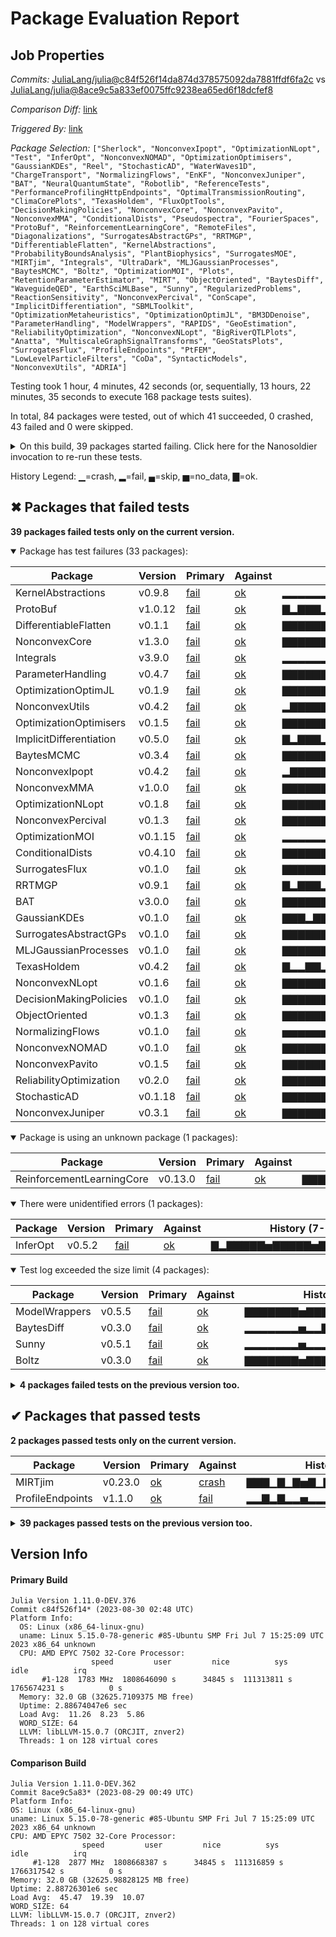 # Package Evaluation Report

## Job Properties

*Commits:* [JuliaLang/julia@c84f526f14da874d378575092da7881ffdf6fa2c](https://github.com/JuliaLang/julia/commit/c84f526f14da874d378575092da7881ffdf6fa2c) vs [JuliaLang/julia@8ace9c5a833ef0075ffc9238ea65ed6f18dcfef8](https://github.com/JuliaLang/julia/commit/8ace9c5a833ef0075ffc9238ea65ed6f18dcfef8)

*Comparison Diff:* [link](https://github.com/JuliaLang/julia/compare/8ace9c5a833ef0075ffc9238ea65ed6f18dcfef8...c84f526f14da874d378575092da7881ffdf6fa2c)

*Triggered By:* [link](https://github.com/JuliaLang/julia/pull/50805#issuecomment-1698415196)

*Package Selection:* `["Sherlock", "NonconvexIpopt", "OptimizationNLopt", "Test", "InferOpt", "NonconvexNOMAD", "OptimizationOptimisers", "GaussianKDEs", "Reel", "StochasticAD", "WaterWaves1D", "ChargeTransport", "NormalizingFlows", "EnKF", "NonconvexJuniper", "BAT", "NeuralQuantumState", "Robotlib", "ReferenceTests", "PerformanceProfilingHttpEndpoints", "OptimalTransmissionRouting", "ClimaCorePlots", "TexasHoldem", "FluxOptTools", "DecisionMakingPolicies", "NonconvexCore", "NonconvexPavito", "NonconvexMMA", "ConditionalDists", "Pseudospectra", "FourierSpaces", "ProtoBuf", "ReinforcementLearningCore", "RemoteFiles", "Diagonalizations", "SurrogatesAbstractGPs", "RRTMGP", "DifferentiableFlatten", "KernelAbstractions", "ProbabilityBoundsAnalysis", "PlantBiophysics", "SurrogatesMOE", "MIRTjim", "Integrals", "UltraDark", "MLJGaussianProcesses", "BaytesMCMC", "Boltz", "OptimizationMOI", "Plots", "RetentionParameterEstimator", "MIRT", "ObjectOriented", "BaytesDiff", "WaveguideQED", "EarthSciMLBase", "Sunny", "RegularizedProblems", "ReactionSensitivity", "NonconvexPercival", "ConScape", "ImplicitDifferentiation", "SBMLToolkit", "OptimizationMetaheuristics", "OptimizationOptimJL", "BM3DDenoise", "ParameterHandling", "ModelWrappers", "RAPIDS", "GeoEstimation", "ReliabilityOptimization", "NonconvexNLopt", "BigRiverQTLPlots", "Anatta", "MultiscaleGraphSignalTransforms", "GeoStatsPlots", "SurrogatesFlux", "ProfileEndpoints", "PtFEM", "LowLevelParticleFilters", "CoDa", "SyntacticModels", "NonconvexUtils", "ADRIA"]`

Testing took 1 hour, 4 minutes, 42 seconds (or, sequentially, 13 hours, 22 minutes, 35 seconds to execute 168 package tests suites).

In total, 84 packages were tested, out of which 41 succeeded, 0 crashed, 43 failed and 0 were skipped.


<details><summary>On this build, 39 packages started failing. Click here for the Nanosoldier invocation to re-run these tests.</summary>
<p>

```
@nanosoldier `runtests(["GaussianKDEs", "KernelAbstractions", "SurrogatesAbstractGPs", "MLJGaussianProcesses", "TexasHoldem", "OptimizationOptimisers", "NonconvexNLopt", "DifferentiableFlatten", "NonconvexCore", "DecisionMakingPolicies", "OptimizationNLopt", "ObjectOriented", "ConditionalDists", "SurrogatesFlux", "RRTMGP", "NormalizingFlows", "BaytesMCMC", "ParameterHandling", "NonconvexNOMAD", "ProtoBuf", "NonconvexPavito", "NonconvexIpopt", "NonconvexMMA", "ReliabilityOptimization", "ReinforcementLearningCore", "NonconvexPercival", "BaytesDiff", "OptimizationOptimJL", "Sunny", "StochasticAD", "ModelWrappers", "NonconvexJuniper", "Boltz", "Integrals", "NonconvexUtils", "InferOpt", "ImplicitDifferentiation", "OptimizationMOI", "BAT"])`
```

</p>
</details>


History Legend: ▁=crash, ▂=fail, ▄=skip, ▅=no_data, ▇=ok.

## ✖ Packages that failed tests

**39 packages failed tests only on the current version.**

<details open><summary>Package has test failures (33 packages):</summary>
<p>


| Package | Version | Primary | Against | History (7-31 to 8-29) |
| ------- | ------- | ------- | ------- | ------- |
| KernelAbstractions | v0.9.8 | [fail](https://s3.amazonaws.com/julialang-reports/nanosoldier/pkgeval/by_hash/c84f526_vs_8ace9c5/KernelAbstractions.primary.log) | [ok](https://s3.amazonaws.com/julialang-reports/nanosoldier/pkgeval/by_hash/c84f526_vs_8ace9c5/KernelAbstractions.against.log) | <span class="history">▂▂▂▂▂▂▂▅▁▁▇▇▇▅▇▇▇▇▇▇▇▇▇▇▇▇▇▇▇▇</span> |
| ProtoBuf | v1.0.12 | [fail](https://s3.amazonaws.com/julialang-reports/nanosoldier/pkgeval/by_hash/c84f526_vs_8ace9c5/ProtoBuf.primary.log) | [ok](https://s3.amazonaws.com/julialang-reports/nanosoldier/pkgeval/by_hash/c84f526_vs_8ace9c5/ProtoBuf.against.log) | <span class="history">▇▂▇▇▇▂▂▅▂▂▂▂▂▅▂▂▇▇▇▇▇▇▇▇▇▇▇▇▇▇</span> |
| DifferentiableFlatten | v0.1.1 | [fail](https://s3.amazonaws.com/julialang-reports/nanosoldier/pkgeval/by_hash/c84f526_vs_8ace9c5/DifferentiableFlatten.primary.log) | [ok](https://s3.amazonaws.com/julialang-reports/nanosoldier/pkgeval/by_hash/c84f526_vs_8ace9c5/DifferentiableFlatten.against.log) | <span class="history">▇▇▇▇▇▇▇▅▇▇▇▇▇▅▇▇▇▇▇▇▇▇▇▇▇▇▇▇▇▇</span> |
| NonconvexCore | v1.3.0 | [fail](https://s3.amazonaws.com/julialang-reports/nanosoldier/pkgeval/by_hash/c84f526_vs_8ace9c5/NonconvexCore.primary.log) | [ok](https://s3.amazonaws.com/julialang-reports/nanosoldier/pkgeval/by_hash/c84f526_vs_8ace9c5/NonconvexCore.against.log) | <span class="history">▇▇▇▇▇▇▇▅▇▇▇▇▇▅▇▇▇▇▇▇▇▇▇▇▇▇▇▇▇▇</span> |
| Integrals | v3.9.0 | [fail](https://s3.amazonaws.com/julialang-reports/nanosoldier/pkgeval/by_hash/c84f526_vs_8ace9c5/Integrals.primary.log) | [ok](https://s3.amazonaws.com/julialang-reports/nanosoldier/pkgeval/by_hash/c84f526_vs_8ace9c5/Integrals.against.log) | <span class="history">▂▂▂▂▂▂▂▅▂▂▂▂▂▅▂▂▂▂▂▂▂▂▇▇▇▇▇▇▇▇</span> |
| ParameterHandling | v0.4.7 | [fail](https://s3.amazonaws.com/julialang-reports/nanosoldier/pkgeval/by_hash/c84f526_vs_8ace9c5/ParameterHandling.primary.log) | [ok](https://s3.amazonaws.com/julialang-reports/nanosoldier/pkgeval/by_hash/c84f526_vs_8ace9c5/ParameterHandling.against.log) | <span class="history">▇▇▇▇▇▇▇▅▇▇▇▇▇▅▇▇▇▇▇▇▇▇▇▇▇▇▇▇▇▇</span> |
| OptimizationOptimJL | v0.1.9 | [fail](https://s3.amazonaws.com/julialang-reports/nanosoldier/pkgeval/by_hash/c84f526_vs_8ace9c5/OptimizationOptimJL.primary.log) | [ok](https://s3.amazonaws.com/julialang-reports/nanosoldier/pkgeval/by_hash/c84f526_vs_8ace9c5/OptimizationOptimJL.against.log) | <span class="history">▇▇▇▇▇▇▇▅▇▇▇▇▇▅▇▇▇▇▇▇▇▇▇▇▇▇▇▇▇▇</span> |
| NonconvexUtils | v0.4.2 | [fail](https://s3.amazonaws.com/julialang-reports/nanosoldier/pkgeval/by_hash/c84f526_vs_8ace9c5/NonconvexUtils.primary.log) | [ok](https://s3.amazonaws.com/julialang-reports/nanosoldier/pkgeval/by_hash/c84f526_vs_8ace9c5/NonconvexUtils.against.log) | <span class="history">▂▇▇▇▇▇▇▅▇▇▇▇▇▅▇▇▇▇▇▇▇▇▇▇▇▇▇▇▇▇</span> |
| OptimizationOptimisers | v0.1.5 | [fail](https://s3.amazonaws.com/julialang-reports/nanosoldier/pkgeval/by_hash/c84f526_vs_8ace9c5/OptimizationOptimisers.primary.log) | [ok](https://s3.amazonaws.com/julialang-reports/nanosoldier/pkgeval/by_hash/c84f526_vs_8ace9c5/OptimizationOptimisers.against.log) | <span class="history">▇▇▇▇▇▇▇▅▇▇▇▇▇▅▇▇▇▇▇▇▇▇▇▇▇▇▇▇▇▇</span> |
| ImplicitDifferentiation | v0.5.0 | [fail](https://s3.amazonaws.com/julialang-reports/nanosoldier/pkgeval/by_hash/c84f526_vs_8ace9c5/ImplicitDifferentiation.primary.log) | [ok](https://s3.amazonaws.com/julialang-reports/nanosoldier/pkgeval/by_hash/c84f526_vs_8ace9c5/ImplicitDifferentiation.against.log) | <span class="history">▇▂▇▇▇▂▂▅▂▂▂▂▂▅▂▂▇▇▇▇▇▇▇▇▇▇▇▇▇▇</span> |
| BaytesMCMC | v0.3.4 | [fail](https://s3.amazonaws.com/julialang-reports/nanosoldier/pkgeval/by_hash/c84f526_vs_8ace9c5/BaytesMCMC.primary.log) | [ok](https://s3.amazonaws.com/julialang-reports/nanosoldier/pkgeval/by_hash/c84f526_vs_8ace9c5/BaytesMCMC.against.log) | <span class="history">▇▇▇▇▇▇▇▅▇▇▇▇▇▅▇▇▇▇▇▇▇▇▇▇▇▇▇▇▇▇</span> |
| NonconvexIpopt | v0.4.2 | [fail](https://s3.amazonaws.com/julialang-reports/nanosoldier/pkgeval/by_hash/c84f526_vs_8ace9c5/NonconvexIpopt.primary.log) | [ok](https://s3.amazonaws.com/julialang-reports/nanosoldier/pkgeval/by_hash/c84f526_vs_8ace9c5/NonconvexIpopt.against.log) | <span class="history">▂▇▇▇▇▇▇▅▇▇▇▇▇▅▇▇▇▇▇▇▇▇▇▇▇▇▇▇▇▇</span> |
| NonconvexMMA | v1.0.0 | [fail](https://s3.amazonaws.com/julialang-reports/nanosoldier/pkgeval/by_hash/c84f526_vs_8ace9c5/NonconvexMMA.primary.log) | [ok](https://s3.amazonaws.com/julialang-reports/nanosoldier/pkgeval/by_hash/c84f526_vs_8ace9c5/NonconvexMMA.against.log) | <span class="history">▇▇▇▇▇▇▇▅▇▇▇▇▇▅▇▇▇▇▇▇▇▇▇▇▇▇▇▇▇▇</span> |
| OptimizationNLopt | v0.1.8 | [fail](https://s3.amazonaws.com/julialang-reports/nanosoldier/pkgeval/by_hash/c84f526_vs_8ace9c5/OptimizationNLopt.primary.log) | [ok](https://s3.amazonaws.com/julialang-reports/nanosoldier/pkgeval/by_hash/c84f526_vs_8ace9c5/OptimizationNLopt.against.log) | <span class="history">▇▇▇▇▇▇▇▅▇▇▇▇▇▅▇▇▇▇▇▇▇▇▇▇▇▇▇▇▇▇</span> |
| NonconvexPercival | v0.1.3 | [fail](https://s3.amazonaws.com/julialang-reports/nanosoldier/pkgeval/by_hash/c84f526_vs_8ace9c5/NonconvexPercival.primary.log) | [ok](https://s3.amazonaws.com/julialang-reports/nanosoldier/pkgeval/by_hash/c84f526_vs_8ace9c5/NonconvexPercival.against.log) | <span class="history">▇▇▇▇▇▇▇▅▇▇▇▇▇▅▇▇▇▇▇▇▇▇▇▇▇▇▇▇▇▇</span> |
| OptimizationMOI | v0.1.15 | [fail](https://s3.amazonaws.com/julialang-reports/nanosoldier/pkgeval/by_hash/c84f526_vs_8ace9c5/OptimizationMOI.primary.log) | [ok](https://s3.amazonaws.com/julialang-reports/nanosoldier/pkgeval/by_hash/c84f526_vs_8ace9c5/OptimizationMOI.against.log) | <span class="history">▂▂▂▂▂▂▂▅▂▂▂▇▇▅▇▇▇▇▇▇▇▇▇▇▇▇▇▇▇▇</span> |
| ConditionalDists | v0.4.10 | [fail](https://s3.amazonaws.com/julialang-reports/nanosoldier/pkgeval/by_hash/c84f526_vs_8ace9c5/ConditionalDists.primary.log) | [ok](https://s3.amazonaws.com/julialang-reports/nanosoldier/pkgeval/by_hash/c84f526_vs_8ace9c5/ConditionalDists.against.log) | <span class="history">▇▇▇▇▇▇▇▅▇▇▇▇▇▅▇▇▇▇▇▇▇▇▇▇▇▇▇▇▇▇</span> |
| SurrogatesFlux | v0.1.0 | [fail](https://s3.amazonaws.com/julialang-reports/nanosoldier/pkgeval/by_hash/c84f526_vs_8ace9c5/SurrogatesFlux.primary.log) | [ok](https://s3.amazonaws.com/julialang-reports/nanosoldier/pkgeval/by_hash/c84f526_vs_8ace9c5/SurrogatesFlux.against.log) | <span class="history">▇▇▇▇▇▇▇▅▇▇▇▇▇▅▇▇▇▇▇▇▇▇▇▇▇▇▇▇▇▇</span> |
| RRTMGP | v0.9.1 | [fail](https://s3.amazonaws.com/julialang-reports/nanosoldier/pkgeval/by_hash/c84f526_vs_8ace9c5/RRTMGP.primary.log) | [ok](https://s3.amazonaws.com/julialang-reports/nanosoldier/pkgeval/by_hash/c84f526_vs_8ace9c5/RRTMGP.against.log) | <span class="history">▇▂▇▇▇▂▂▅▂▂▂▂▂▅▂▂▇▇▇▇▇▇▇▇▇▇▇▇▇▇</span> |
| BAT | v3.0.0 | [fail](https://s3.amazonaws.com/julialang-reports/nanosoldier/pkgeval/by_hash/c84f526_vs_8ace9c5/BAT.primary.log) | [ok](https://s3.amazonaws.com/julialang-reports/nanosoldier/pkgeval/by_hash/c84f526_vs_8ace9c5/BAT.against.log) | <span class="history">▇▇▇▇▇▇▇▅▇▇▇▇▇▅▂▇▇▇▇▇▇▇▇▇▇▇▇▇▇▇</span> |
| GaussianKDEs | v0.1.0 | [fail](https://s3.amazonaws.com/julialang-reports/nanosoldier/pkgeval/by_hash/c84f526_vs_8ace9c5/GaussianKDEs.primary.log) | [ok](https://s3.amazonaws.com/julialang-reports/nanosoldier/pkgeval/by_hash/c84f526_vs_8ace9c5/GaussianKDEs.against.log) | <span class="history">▇▇▇▂▇▇▇▅▇▇▂▇▇▅▂▇▇▇▇▇▇▇▇▇▇▇▂▇▇▇</span> |
| SurrogatesAbstractGPs | v0.1.0 | [fail](https://s3.amazonaws.com/julialang-reports/nanosoldier/pkgeval/by_hash/c84f526_vs_8ace9c5/SurrogatesAbstractGPs.primary.log) | [ok](https://s3.amazonaws.com/julialang-reports/nanosoldier/pkgeval/by_hash/c84f526_vs_8ace9c5/SurrogatesAbstractGPs.against.log) | <span class="history">▇▇▇▇▇▇▇▅▇▇▇▇▇▅▇▇▇▇▇▇▇▇▇▇▇▇▇▇▇▇</span> |
| MLJGaussianProcesses | v0.1.0 | [fail](https://s3.amazonaws.com/julialang-reports/nanosoldier/pkgeval/by_hash/c84f526_vs_8ace9c5/MLJGaussianProcesses.primary.log) | [ok](https://s3.amazonaws.com/julialang-reports/nanosoldier/pkgeval/by_hash/c84f526_vs_8ace9c5/MLJGaussianProcesses.against.log) | <span class="history">▇▇▇▇▇▇▇▅▇▇▇▇▇▅▇▇▇▇▇▇▇▇▇▇▇▇▇▇▇▇</span> |
| TexasHoldem | v0.4.2 | [fail](https://s3.amazonaws.com/julialang-reports/nanosoldier/pkgeval/by_hash/c84f526_vs_8ace9c5/TexasHoldem.primary.log) | [ok](https://s3.amazonaws.com/julialang-reports/nanosoldier/pkgeval/by_hash/c84f526_vs_8ace9c5/TexasHoldem.against.log) | <span class="history">▇▂▂▇▇▂▂▅▂▂▂▂▂▅▂▂▇▇▇▇▇▇▇▇▇▇▇▇▇▇</span> |
| NonconvexNLopt | v0.1.6 | [fail](https://s3.amazonaws.com/julialang-reports/nanosoldier/pkgeval/by_hash/c84f526_vs_8ace9c5/NonconvexNLopt.primary.log) | [ok](https://s3.amazonaws.com/julialang-reports/nanosoldier/pkgeval/by_hash/c84f526_vs_8ace9c5/NonconvexNLopt.against.log) | <span class="history">▇▇▇▇▇▇▇▅▇▇▇▇▇▅▇▇▇▇▇▇▇▇▇▇▇▇▇▇▇▇</span> |
| DecisionMakingPolicies | v0.1.0 | [fail](https://s3.amazonaws.com/julialang-reports/nanosoldier/pkgeval/by_hash/c84f526_vs_8ace9c5/DecisionMakingPolicies.primary.log) | [ok](https://s3.amazonaws.com/julialang-reports/nanosoldier/pkgeval/by_hash/c84f526_vs_8ace9c5/DecisionMakingPolicies.against.log) | <span class="history">▇▇▇▇▇▇▇▅▇▇▇▇▇▅▇▇▇▇▇▇▇▇▇▇▇▇▇▇▇▇</span> |
| ObjectOriented | v0.1.3 | [fail](https://s3.amazonaws.com/julialang-reports/nanosoldier/pkgeval/by_hash/c84f526_vs_8ace9c5/ObjectOriented.primary.log) | [ok](https://s3.amazonaws.com/julialang-reports/nanosoldier/pkgeval/by_hash/c84f526_vs_8ace9c5/ObjectOriented.against.log) | <span class="history">▇▇▇▇▇▇▇▅▇▇▇▇▇▅▇▇▇▇▇▇▇▇▇▇▇▇▇▇▇▇</span> |
| NormalizingFlows | v0.1.0 | [fail](https://s3.amazonaws.com/julialang-reports/nanosoldier/pkgeval/by_hash/c84f526_vs_8ace9c5/NormalizingFlows.primary.log) | [ok](https://s3.amazonaws.com/julialang-reports/nanosoldier/pkgeval/by_hash/c84f526_vs_8ace9c5/NormalizingFlows.against.log) | <span class="history">▅▅▅▅▅▅▅▅▅▅▅▅▅▅▅▅▅▅▅▅▅▅▅▅▅▅▅▅▇▇</span> |
| NonconvexNOMAD | v0.1.0 | [fail](https://s3.amazonaws.com/julialang-reports/nanosoldier/pkgeval/by_hash/c84f526_vs_8ace9c5/NonconvexNOMAD.primary.log) | [ok](https://s3.amazonaws.com/julialang-reports/nanosoldier/pkgeval/by_hash/c84f526_vs_8ace9c5/NonconvexNOMAD.against.log) | <span class="history">▇▇▇▇▇▇▇▅▇▇▇▇▇▅▇▇▇▇▇▇▇▇▇▇▇▇▇▇▇▇</span> |
| NonconvexPavito | v0.1.5 | [fail](https://s3.amazonaws.com/julialang-reports/nanosoldier/pkgeval/by_hash/c84f526_vs_8ace9c5/NonconvexPavito.primary.log) | [ok](https://s3.amazonaws.com/julialang-reports/nanosoldier/pkgeval/by_hash/c84f526_vs_8ace9c5/NonconvexPavito.against.log) | <span class="history">▇▇▇▇▇▇▇▅▇▇▇▇▇▅▇▇▇▇▇▇▇▇▇▇▇▇▇▇▇▇</span> |
| ReliabilityOptimization | v0.2.0 | [fail](https://s3.amazonaws.com/julialang-reports/nanosoldier/pkgeval/by_hash/c84f526_vs_8ace9c5/ReliabilityOptimization.primary.log) | [ok](https://s3.amazonaws.com/julialang-reports/nanosoldier/pkgeval/by_hash/c84f526_vs_8ace9c5/ReliabilityOptimization.against.log) | <span class="history">▇▇▇▇▇▇▇▅▇▇▇▇▇▅▇▇▇▇▇▇▇▇▇▇▇▇▇▇▇▇</span> |
| StochasticAD | v0.1.18 | [fail](https://s3.amazonaws.com/julialang-reports/nanosoldier/pkgeval/by_hash/c84f526_vs_8ace9c5/StochasticAD.primary.log) | [ok](https://s3.amazonaws.com/julialang-reports/nanosoldier/pkgeval/by_hash/c84f526_vs_8ace9c5/StochasticAD.against.log) | <span class="history">▇▇▇▇▇▇▇▅▇▇▇▇▇▅▇▇▇▇▇▇▇▇▇▇▇▇▇▇▇▇</span> |
| NonconvexJuniper | v0.3.1 | [fail](https://s3.amazonaws.com/julialang-reports/nanosoldier/pkgeval/by_hash/c84f526_vs_8ace9c5/NonconvexJuniper.primary.log) | [ok](https://s3.amazonaws.com/julialang-reports/nanosoldier/pkgeval/by_hash/c84f526_vs_8ace9c5/NonconvexJuniper.against.log) | <span class="history">▇▇▇▇▇▇▇▅▇▇▇▇▇▅▇▇▇▇▇▇▇▇▇▇▇▇▇▇▇▇</span> |

</p>
</details>

<details open><summary>Package is using an unknown package (1 packages):</summary>
<p>


| Package | Version | Primary | Against | History (7-31 to 8-29) |
| ------- | ------- | ------- | ------- | ------- |
| ReinforcementLearningCore | v0.13.0 | [fail](https://s3.amazonaws.com/julialang-reports/nanosoldier/pkgeval/by_hash/c84f526_vs_8ace9c5/ReinforcementLearningCore.primary.log) | [ok](https://s3.amazonaws.com/julialang-reports/nanosoldier/pkgeval/by_hash/c84f526_vs_8ace9c5/ReinforcementLearningCore.against.log) | <span class="history">▇▇▇▇▇▇▇▅▇▇▇▇▇▅▇▇▇▇▇▇▇▇▇▇▇▇▇▇▇▇</span> |

</p>
</details>

<details open><summary>There were unidentified errors (1 packages):</summary>
<p>


| Package | Version | Primary | Against | History (7-31 to 8-29) |
| ------- | ------- | ------- | ------- | ------- |
| InferOpt | v0.5.2 | [fail](https://s3.amazonaws.com/julialang-reports/nanosoldier/pkgeval/by_hash/c84f526_vs_8ace9c5/InferOpt.primary.log) | [ok](https://s3.amazonaws.com/julialang-reports/nanosoldier/pkgeval/by_hash/c84f526_vs_8ace9c5/InferOpt.against.log) | <span class="history">▇▂▇▇▇▇▇▅▇▇▇▇▇▅▇▇▇▇▇▇▇▇▇▇▇▇▇▇▇▇</span> |

</p>
</details>

<details open><summary>Test log exceeded the size limit (4 packages):</summary>
<p>


| Package | Version | Primary | Against | History (7-31 to 8-29) |
| ------- | ------- | ------- | ------- | ------- |
| ModelWrappers | v0.5.5 | [fail](https://s3.amazonaws.com/julialang-reports/nanosoldier/pkgeval/by_hash/c84f526_vs_8ace9c5/ModelWrappers.primary.log) | [ok](https://s3.amazonaws.com/julialang-reports/nanosoldier/pkgeval/by_hash/c84f526_vs_8ace9c5/ModelWrappers.against.log) | <span class="history">▇▇▇▇▇▇▇▅▇▇▇▂▂▅▂▂▂▇▇▇▂▇▇▇▇▇▇▇▇▇</span> |
| BaytesDiff | v0.3.0 | [fail](https://s3.amazonaws.com/julialang-reports/nanosoldier/pkgeval/by_hash/c84f526_vs_8ace9c5/BaytesDiff.primary.log) | [ok](https://s3.amazonaws.com/julialang-reports/nanosoldier/pkgeval/by_hash/c84f526_vs_8ace9c5/BaytesDiff.against.log) | <span class="history">▂▂▂▂▂▂▂▅▂▂▇▇▇▅▇▇▇▇▇▇▇▇▇▇▂▇▂▇▇▇</span> |
| Sunny | v0.5.1 | [fail](https://s3.amazonaws.com/julialang-reports/nanosoldier/pkgeval/by_hash/c84f526_vs_8ace9c5/Sunny.primary.log) | [ok](https://s3.amazonaws.com/julialang-reports/nanosoldier/pkgeval/by_hash/c84f526_vs_8ace9c5/Sunny.against.log) | <span class="history">▂▂▂▂▂▂▂▅▂▂▂▂▂▅▂▂▂▂▂▂▂▂▇▇▇▇▇▇▇▇</span> |
| Boltz | v0.3.0 | [fail](https://s3.amazonaws.com/julialang-reports/nanosoldier/pkgeval/by_hash/c84f526_vs_8ace9c5/Boltz.primary.log) | [ok](https://s3.amazonaws.com/julialang-reports/nanosoldier/pkgeval/by_hash/c84f526_vs_8ace9c5/Boltz.against.log) | <span class="history">▇▇▇▇▇▇▇▅▇▇▇▇▇▅▇▇▇▇▇▇▇▇▇▇▇▇▇▇▇▇</span> |

</p>
</details>

<details><summary><strong>4 packages failed tests on the previous version too.</strong></summary>
<p>

<details open><summary>Package has test failures (2 packages):</summary>
<p>


| Package | History (7-31 to 8-29) |
| ------- | ------- |
| [SurrogatesMOE v0.1.0](https://s3.amazonaws.com/julialang-reports/nanosoldier/pkgeval/by_hash/c84f526_vs_8ace9c5/SurrogatesMOE.primary.log) | <span class="history">▇▂▇▂▇▇▇▅▇▂▇▇▇▅▇▇▇▂▇▇▇▇▇▇▇▁▇▇▇▇</span> |
| [Diagonalizations v0.2.3](https://s3.amazonaws.com/julialang-reports/nanosoldier/pkgeval/by_hash/c84f526_vs_8ace9c5/Diagonalizations.primary.log) | <span class="history">▇▇▇▇▇▇▇▅▇▇▇▇▇▅▇▇▇▂▇▇▇▇▇▇▇▇▇▇▇▇</span> |

</p>
</details>

<details open><summary>Networking-related issues were detected (1 packages):</summary>
<p>


| Package | History (7-31 to 8-29) |
| ------- | ------- |
| [PerformanceProfilingHttpEndpoints v0.2.10](https://s3.amazonaws.com/julialang-reports/nanosoldier/pkgeval/by_hash/c84f526_vs_8ace9c5/PerformanceProfilingHttpEndpoints.primary.log) | <span class="history">▂▇▂▂▂▇▇▅▇▂▂▇▇▅▇▇▂▂▇▂▇▇▂▇▂▇▂▇▂▂</span> |

</p>
</details>

<details open><summary>Tests became inactive (1 packages):</summary>
<p>


| Package | History (7-31 to 8-29) |
| ------- | ------- |
| [Test](https://s3.amazonaws.com/julialang-reports/nanosoldier/pkgeval/by_hash/c84f526_vs_8ace9c5/Test.primary.log) | <span class="history">▂▂▇▇▂▂▇▅▇▇▂▇▇▅▇▂▂▇▇▂▂▇▇▂▂▂▂▂▂▂</span> |

</p>
</details>

</p>
</details>


## ✔ Packages that passed tests

**2 packages passed tests only on the current version.**

| Package | Version | Primary | Against | History (7-31 to 8-29) |
| ------- | ------- | ------- | ------- | ------- |
| MIRTjim | v0.23.0 | [ok](https://s3.amazonaws.com/julialang-reports/nanosoldier/pkgeval/by_hash/c84f526_vs_8ace9c5/MIRTjim.primary.log) | [crash](https://s3.amazonaws.com/julialang-reports/nanosoldier/pkgeval/by_hash/c84f526_vs_8ace9c5/MIRTjim.against.log) | <span class="history">▇▇▇▁▇▁▇▅▇▁▇▁▇▅▇▁▇▇▇▇▇▇▁▇▇▇▇▇▁▁</span> |
| ProfileEndpoints | v1.1.0 | [ok](https://s3.amazonaws.com/julialang-reports/nanosoldier/pkgeval/by_hash/c84f526_vs_8ace9c5/ProfileEndpoints.primary.log) | [fail](https://s3.amazonaws.com/julialang-reports/nanosoldier/pkgeval/by_hash/c84f526_vs_8ace9c5/ProfileEndpoints.against.log) | <span class="history">▂▂▇▂▇▂▂▅▂▂▂▇▂▅▇▇▂▇▂▇▇▇▂▇▇▂▂▇▂▂</span> |

<details><summary><strong>39 packages passed tests on the previous version too.</strong></summary>
<p>

| Package | History (7-31 to 8-29) |
| ------- | ------- |
| [Plots v1.38.17](https://s3.amazonaws.com/julialang-reports/nanosoldier/pkgeval/by_hash/c84f526_vs_8ace9c5/Plots.primary.log) | <span class="history">▇▇▇▇▁▁▁▅▁▁▁▁▁▅▂▁▁▁▁▁▁▇▇▇▇▁▁▁▁▇</span> |
| [RemoteFiles v0.5.0](https://s3.amazonaws.com/julialang-reports/nanosoldier/pkgeval/by_hash/c84f526_vs_8ace9c5/RemoteFiles.primary.log) | <span class="history">▇▇▇▇▇▇▇▅▇▇▇▇▇▅▇▇▇▇▇▇▇▇▇▇▇▇▇▇▇▇</span> |
| [CoDa v1.0.8](https://s3.amazonaws.com/julialang-reports/nanosoldier/pkgeval/by_hash/c84f526_vs_8ace9c5/CoDa.primary.log) | <span class="history">▇▇▇▇▇▇▇▅▇▇▇▇▇▅▇▇▇▇▇▇▇▇▇▇▇▁▁▁▁▇</span> |
| [FluxOptTools v0.1.3](https://s3.amazonaws.com/julialang-reports/nanosoldier/pkgeval/by_hash/c84f526_vs_8ace9c5/FluxOptTools.primary.log) | <span class="history">▇▇▇▇▇▇▇▅▇▇▇▇▇▅▇▇▇▇▇▇▇▇▇▇▇▇▂▇▇▇</span> |
| [LowLevelParticleFilters v3.3.7](https://s3.amazonaws.com/julialang-reports/nanosoldier/pkgeval/by_hash/c84f526_vs_8ace9c5/LowLevelParticleFilters.primary.log) | <span class="history">▇▇▇▇▇▇▇▅▇▇▇▇▇▅▇▇▇▇▇▇▇▇▇▇▇▇▇▇▇▇</span> |
| [ProbabilityBoundsAnalysis v0.2.11](https://s3.amazonaws.com/julialang-reports/nanosoldier/pkgeval/by_hash/c84f526_vs_8ace9c5/ProbabilityBoundsAnalysis.primary.log) | <span class="history">▂▂▂▂▁▁▁▅▁▁▁▁▁▅▁▁▁▁▁▁▁▇▇▇▇▇▇▇▂▇</span> |
| [EarthSciMLBase v0.6.0](https://s3.amazonaws.com/julialang-reports/nanosoldier/pkgeval/by_hash/c84f526_vs_8ace9c5/EarthSciMLBase.primary.log) | <span class="history">▇▇▇▇▇▇▇▅▇▂▇▇▇▅▇▂▇▇▇▇▇▇▇▇▇▇▇▇▇▇</span> |
| [Reel v1.3.2](https://s3.amazonaws.com/julialang-reports/nanosoldier/pkgeval/by_hash/c84f526_vs_8ace9c5/Reel.primary.log) | <span class="history">▂▇▂▇▇▂▇▅▇▇▂▇▂▅▂▇▂▂▂▂▂▇▇▇▇▇▂▂▂▇</span> |
| [ClimaCorePlots v0.2.4](https://s3.amazonaws.com/julialang-reports/nanosoldier/pkgeval/by_hash/c84f526_vs_8ace9c5/ClimaCorePlots.primary.log) | <span class="history">▇▇▇▇▇▇▇▅▇▇▇▇▇▅▇▇▇▇▇▇▇▇▇▇▇▇▇▇▇▇</span> |
| [Pseudospectra v0.2.0](https://s3.amazonaws.com/julialang-reports/nanosoldier/pkgeval/by_hash/c84f526_vs_8ace9c5/Pseudospectra.primary.log) | <span class="history">▇▇▇▇▁▁▁▅▁▁▁▁▁▅▁▁▁▁▁▁▁▇▇▇▇▇▇▇▇▇</span> |
| [PtFEM v1.2.9](https://s3.amazonaws.com/julialang-reports/nanosoldier/pkgeval/by_hash/c84f526_vs_8ace9c5/PtFEM.primary.log) | <span class="history">▇▇▇▇▇▇▇▅▇▇▇▇▇▅▇▇▇▇▇▇▇▇▇▇▇▇▇▇▇▇</span> |
| [BM3DDenoise v1.0.1](https://s3.amazonaws.com/julialang-reports/nanosoldier/pkgeval/by_hash/c84f526_vs_8ace9c5/BM3DDenoise.primary.log) | <span class="history">▇▇▇▇▇▂▇▅▇▂▇▇▂▅▂▇▇▇▇▇▇▂▂▇▇▂▇▂▂▇</span> |
| [SBMLToolkit v0.1.25](https://s3.amazonaws.com/julialang-reports/nanosoldier/pkgeval/by_hash/c84f526_vs_8ace9c5/SBMLToolkit.primary.log) | <span class="history">▇▇▂▇▇▇▇▅▇▇▇▇▇▅▇▇▂▇▂▂▇▇▂▇▂▂▁▁▁▇</span> |
| [OptimizationMetaheuristics v0.1.3](https://s3.amazonaws.com/julialang-reports/nanosoldier/pkgeval/by_hash/c84f526_vs_8ace9c5/OptimizationMetaheuristics.primary.log) | <span class="history">▇▇▇▇▂▇▇▅▇▇▇▇▂▅▇▇▇▇▇▇▇▇▇▇▇▇▇▇▂▇</span> |
| [NeuralQuantumState v0.1.1](https://s3.amazonaws.com/julialang-reports/nanosoldier/pkgeval/by_hash/c84f526_vs_8ace9c5/NeuralQuantumState.primary.log) | <span class="history">▇▇▇▇▇▇▇▅▇▇▇▇▇▅▇▇▇▇▇▇▇▇▇▇▇▇▇▇▇▇</span> |
| [ConScape v0.2.3](https://s3.amazonaws.com/julialang-reports/nanosoldier/pkgeval/by_hash/c84f526_vs_8ace9c5/ConScape.primary.log) | <span class="history">▇▇▇▇▇▇▇▅▇▇▇▇▇▅▇▇▇▇▇▇▇▇▇▇▇▇▇▇▇▇</span> |
| [ReferenceTests v0.10.2](https://s3.amazonaws.com/julialang-reports/nanosoldier/pkgeval/by_hash/c84f526_vs_8ace9c5/ReferenceTests.primary.log) | <span class="history">▇▇▇▇▇▇▇▅▇▇▇▇▇▅▇▇▇▇▇▇▇▇▇▇▇▁▁▁▁▇</span> |
| [OptimalTransmissionRouting v0.1.4](https://s3.amazonaws.com/julialang-reports/nanosoldier/pkgeval/by_hash/c84f526_vs_8ace9c5/OptimalTransmissionRouting.primary.log) | <span class="history">▇▇▇▇▇▇▇▅▇▇▇▇▇▅▇▇▇▇▇▇▇▇▇▇▇▇▇▇▇▇</span> |
| [GeoEstimation v0.9.7](https://s3.amazonaws.com/julialang-reports/nanosoldier/pkgeval/by_hash/c84f526_vs_8ace9c5/GeoEstimation.primary.log) | <span class="history">▇▇▇▇▇▇▇▅▇▇▇▇▇▅▇▇▇▇▇▇▇▇▇▇▇▇▇▇▇▇</span> |
| [BigRiverQTLPlots v0.2.2](https://s3.amazonaws.com/julialang-reports/nanosoldier/pkgeval/by_hash/c84f526_vs_8ace9c5/BigRiverQTLPlots.primary.log) | <span class="history">▇▇▇▇▇▇▇▅▇▇▇▇▇▅▇▇▇▇▇▇▇▇▇▇▇▁▁▁▁▇</span> |
| [EnKF v0.1.0](https://s3.amazonaws.com/julialang-reports/nanosoldier/pkgeval/by_hash/c84f526_vs_8ace9c5/EnKF.primary.log) | <span class="history">▇▇▇▇▇▇▇▅▇▇▇▇▇▅▇▇▇▇▇▇▇▇▇▇▇▇▇▇▇▇</span> |
| [MultiscaleGraphSignalTransforms v1.7.3](https://s3.amazonaws.com/julialang-reports/nanosoldier/pkgeval/by_hash/c84f526_vs_8ace9c5/MultiscaleGraphSignalTransforms.primary.log) | <span class="history">▇▇▇▇▇▇▇▅▇▇▇▇▇▅▇▇▇▇▇▇▇▇▇▇▇▇▇▇▇▇</span> |
| [Sherlock v0.1.3](https://s3.amazonaws.com/julialang-reports/nanosoldier/pkgeval/by_hash/c84f526_vs_8ace9c5/Sherlock.primary.log) | <span class="history">▇▇▇▇▇▇▇▅▇▇▇▇▇▅▇▇▇▇▇▇▇▇▇▇▇▇▇▇▇▇</span> |
| [WaterWaves1D v0.1.0](https://s3.amazonaws.com/julialang-reports/nanosoldier/pkgeval/by_hash/c84f526_vs_8ace9c5/WaterWaves1D.primary.log) | <span class="history">▇▇▇▇▇▇▇▅▇▇▇▇▇▅▇▇▇▇▇▇▇▇▇▇▇▇▇▇▂▇</span> |
| [UltraDark v0.9.4](https://s3.amazonaws.com/julialang-reports/nanosoldier/pkgeval/by_hash/c84f526_vs_8ace9c5/UltraDark.primary.log) | <span class="history">▇▇▇▇▇▇▇▅▇▇▇▇▇▅▇▇▇▇▇▇▇▇▇▇▇▁▁▁▁▇</span> |
| [Robotlib v1.1.15](https://s3.amazonaws.com/julialang-reports/nanosoldier/pkgeval/by_hash/c84f526_vs_8ace9c5/Robotlib.primary.log) | <span class="history">▇▇▇▇▇▇▇▅▇▇▇▇▇▅▇▇▇▇▇▇▇▇▇▇▇▇▇▇▇▇</span> |
| [RegularizedProblems v0.1.0](https://s3.amazonaws.com/julialang-reports/nanosoldier/pkgeval/by_hash/c84f526_vs_8ace9c5/RegularizedProblems.primary.log) | <span class="history">▇▂▇▂▇▇▇▅▇▇▇▇▇▅▇▇▇▇▇▇▂▇▇▂▇▁▁▁▁▇</span> |
| [WaveguideQED v0.2.1](https://s3.amazonaws.com/julialang-reports/nanosoldier/pkgeval/by_hash/c84f526_vs_8ace9c5/WaveguideQED.primary.log) | <span class="history">▇▇▇▇▇▇▇▅▇▇▇▇▇▅▇▇▇▇▇▇▇▇▇▇▇▇▇▇▇▇</span> |
| [RAPIDS v0.4.0](https://s3.amazonaws.com/julialang-reports/nanosoldier/pkgeval/by_hash/c84f526_vs_8ace9c5/RAPIDS.primary.log) | <span class="history">▇▂▇▇▂▂▂▅▂▂▂▇▇▅▇▇▇▇▇▂▇▇▇▂▇▂▇▇▂▇</span> |
| [ChargeTransport v0.2.9](https://s3.amazonaws.com/julialang-reports/nanosoldier/pkgeval/by_hash/c84f526_vs_8ace9c5/ChargeTransport.primary.log) | <span class="history">▂▂▂▂▁▁▁▅▁▁▁▁▁▅▁▁▁▁▁▁▁▇▇▇▇▇▇▇▇▇</span> |
| [SyntacticModels v0.1.0](https://s3.amazonaws.com/julialang-reports/nanosoldier/pkgeval/by_hash/c84f526_vs_8ace9c5/SyntacticModels.primary.log) | <span class="history">▅▅▅▅▅▅▅▅▅▅▅▅▅▅▅▅▅▅▅▅▅▅▅▅▅▅▅▇▇▇</span> |
| [RetentionParameterEstimator v0.1.6](https://s3.amazonaws.com/julialang-reports/nanosoldier/pkgeval/by_hash/c84f526_vs_8ace9c5/RetentionParameterEstimator.primary.log) | <span class="history">▇▇▇▇▇▇▇▅▇▇▇▇▇▅▇▇▂▇▇▇▇▇▇▇▇▁▂▁▁▇</span> |
| [Anatta v0.0.7](https://s3.amazonaws.com/julialang-reports/nanosoldier/pkgeval/by_hash/c84f526_vs_8ace9c5/Anatta.primary.log) | <span class="history">▇▂▇▇▇▇▂▅▇▇▇▇▂▅▇▇▇▇▇▂▇▇▂▂▂▂▂▂▂▂</span> |
| [GeoStatsPlots v0.1.11](https://s3.amazonaws.com/julialang-reports/nanosoldier/pkgeval/by_hash/c84f526_vs_8ace9c5/GeoStatsPlots.primary.log) | <span class="history">▇▇▇▇▇▇▇▅▇▇▇▇▇▅▇▇▇▇▇▇▇▇▇▇▇▁▁▁▁▇</span> |
| [ADRIA v0.7.0](https://s3.amazonaws.com/julialang-reports/nanosoldier/pkgeval/by_hash/c84f526_vs_8ace9c5/ADRIA.primary.log) | <span class="history">▂▇▇▂▇▇▂▅▇▇▇▂▂▅▂▂▂▇▇▇▂▇▇▇▇▁▂▁▂▇</span> |
| [FourierSpaces v0.2.3](https://s3.amazonaws.com/julialang-reports/nanosoldier/pkgeval/by_hash/c84f526_vs_8ace9c5/FourierSpaces.primary.log) | <span class="history">▇▇▇▇▇▇▇▅▂▇▇▇▇▅▇▇▇▇▇▇▇▇▇▇▇▇▇▇▇▇</span> |
| [ReactionSensitivity v0.1.0](https://s3.amazonaws.com/julialang-reports/nanosoldier/pkgeval/by_hash/c84f526_vs_8ace9c5/ReactionSensitivity.primary.log) | <span class="history">▇▇▇▇▇▇▇▅▇▇▇▇▇▅▇▇▇▇▇▇▇▇▇▂▇▇▇▇▇▇</span> |
| [MIRT v0.17.0](https://s3.amazonaws.com/julialang-reports/nanosoldier/pkgeval/by_hash/c84f526_vs_8ace9c5/MIRT.primary.log) | <span class="history">▇▇▇▇▂▇▇▅▇▇▇▇▇▅▇▇▇▇▇▇▇▇▇▇▇▁▁▁▁▇</span> |
| [PlantBiophysics v0.10.0](https://s3.amazonaws.com/julialang-reports/nanosoldier/pkgeval/by_hash/c84f526_vs_8ace9c5/PlantBiophysics.primary.log) | <span class="history">▇▂▇▇▇▇▇▅▇▇▇▂▇▅▇▇▂▂▇▇▇▇▇▇▇▂▂▂▂▇</span> |

</p>
</details>


## Version Info

#### Primary Build

```
Julia Version 1.11.0-DEV.376
Commit c84f526f14* (2023-08-30 02:48 UTC)
Platform Info:
  OS: Linux (x86_64-linux-gnu)
  uname: Linux 5.15.0-78-generic #85-Ubuntu SMP Fri Jul 7 15:25:09 UTC 2023 x86_64 unknown
  CPU: AMD EPYC 7502 32-Core Processor: 
                  speed         user         nice          sys         idle          irq
       #1-128  1783 MHz  1808646090 s      34845 s  111313811 s  1765674231 s          0 s
  Memory: 32.0 GB (32625.7109375 MB free)
  Uptime: 2.88674047e6 sec
  Load Avg:  11.26  8.23  5.86
  WORD_SIZE: 64
  LLVM: libLLVM-15.0.7 (ORCJIT, znver2)
  Threads: 1 on 128 virtual cores

```

  #### Comparison Build

  ```
Julia Version 1.11.0-DEV.362
Commit 8ace9c5a83* (2023-08-29 00:49 UTC)
Platform Info:
  OS: Linux (x86_64-linux-gnu)
  uname: Linux 5.15.0-78-generic #85-Ubuntu SMP Fri Jul 7 15:25:09 UTC 2023 x86_64 unknown
  CPU: AMD EPYC 7502 32-Core Processor: 
                  speed         user         nice          sys         idle          irq
       #1-128  2877 MHz  1808668387 s      34845 s  111316859 s  1766317542 s          0 s
  Memory: 32.0 GB (32625.98828125 MB free)
  Uptime: 2.88726301e6 sec
  Load Avg:  45.47  19.39  10.07
  WORD_SIZE: 64
  LLVM: libLLVM-15.0.7 (ORCJIT, znver2)
  Threads: 1 on 128 virtual cores

  ```
  <!-- Generated on 2023-08-30T02:32:51.543 -->

